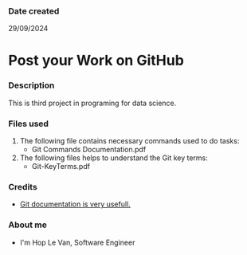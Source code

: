 ### Date created

29/09/2024

# Post your Work on GitHub

### Description

This is third project in programing for data science.

### Files used

1. The following file contains necessary commands used to do tasks:
   - Git Commands Documentation.pdf
2. The following files helps to understand the Git key terms:
   - Git-KeyTerms.pdf

### Credits

- [Git documentation is very usefull.](https://git-scm.com/doc)

### About me

- I'm Hop Le Van, Software Engineer
